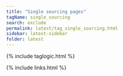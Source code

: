 ```yaml
---
title: "Single sourcing pages"
tagName: single_sourcing
search: exclude
permalink: latest/tag_single_sourcing.html
sidebar: latest-sidebar
folder: latest
---
```

{% include taglogic.html %}

{% include links.html %}
